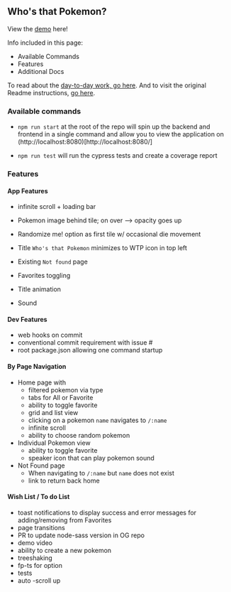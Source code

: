 ## Who's that Pokemon?

View the [demo](demo/demo.mov) here!

Info included in this page:
- Available Commands
- Features
- Additional Docs

To read about the [day-to-day work, go here](/docs/dayToDay.md). And to visit the original Readme instructions, [go here](docs/Instructions.md).

### Available commands
- `npm run start` at the root of the repo will spin up the backend and frontend in a single command and allow you to view the application on (http://localhost:8080)[http://localhost:8080/]

- `npm run test` will run the cypress tests and create a coverage report


### Features
#### App Features
- infinite scroll + loading bar
- Pokemon image behind tile; on over --> opacity goes up
- Randomize me! option as first tile w/ occasional die movement
- Title `Who's that Pokemon` minimizes to WTP icon in top left 
- Existing `Not found` page
- Favorites toggling

- Title animation
- Sound

#### Dev Features
- web hooks on commit
- conventional commit requirement with issue #
- root package.json allowing one command startup


#### By Page Navigation 
- Home page with
    - filtered pokemon via type
    - tabs for All or Favorite
    - ability to toggle favorite
    - grid and list view
    - clicking on a pokemon `name` navigates to `/:name`
    - infinite scroll
    - ability to choose random pokemon
- Individual Pokemon view
    - ability to toggle favorite
    - speaker icon that can play pokemon sound
- Not Found page
    - When navigating to `/:name` but `name` does not exist
    - link to return back home 

#### Wish List / To do List 
- toast notifications to display success and error messages for adding/removing from Favorites
- page transitions
- PR to update node-sass version in OG repo
- demo video
- ability to create a new pokemon
- treeshaking
- fp-ts for option
- tests
- auto -scroll up